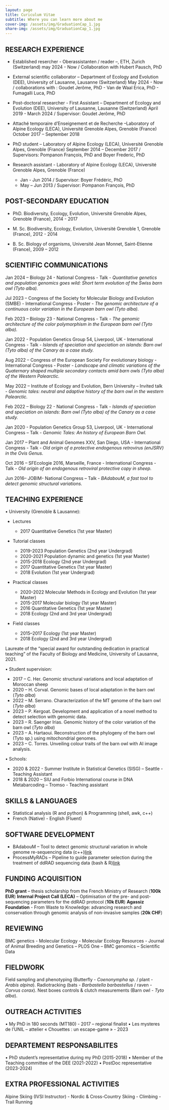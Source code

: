 ```yaml
---
layout: page
title: Curiculum Vitae
subtitle: Where you can learn more about me
cover-img: /assets/img/GraduationCap_1.jpg
share-img: /assets/img/GraduationCap_1.jpg
---
```


## RESEARCH EXPERIENCE

- Established resercher - Oberassistanten / reader –, ETH, Zurich (Switzerland)
may 2024 - Now / Collaboration with Hubert Pausch, PhD

- External scientific collaborator – Department of Ecology and Evolution (DEE), University of Lausanne, Lausanne (Switzerland)
May 2024 - Now / collaborations with : Goudet Jerôme, PhD - Van de Waal Erica, PhD - Fumagalli Luca, PhD 

- Post-doctoral researcher - First Assistant – Department of Ecology and Evolution (DEE), University of Lausanne, Lausanne (Switzerland)
	April 2019 - March 2024 / Supervisor: Goudet Jerôme, PhD

- Attaché temporaire d’Enseignement et de Recherche –Laboratory of Alpine Ecology (LECA), Université Grenoble Alpes, Grenoble (France)
October 2017 – September 2018

- PhD student – Laboratory of Alpine Ecology (LECA), Université Grenoble Alpes, Grenoble (France)
September 2014 – December 2017 / Supervisors: Pompanon François, PhD and Boyer Frederic, PhD

- Research assistant - Laboratory of Alpine Ecology (LECA), Université Grenoble Alpes, Grenoble (France)
	- Jan - Jun 2014 / Supervisor: Boyer Frédéric, PhD
	- May – Jun 2013 / Supervisor: Pompanon François, PhD


## POST-SECONDARY EDUCATION

- PhD. Biodiversity, Ecology, Evolution, Université Grenoble Alpes, Grenoble (France), 2014 - 2017

- M. Sc. Biodiversity, Ecology, Evolution, Université Grenoble 1, Grenoble (France), 2012 - 2014

- B. Sc. Biology of organisms, Université Jean Monnet, Saint-Etienne (France), 2009 – 2012


## SCIENTIFIC COMMUNICATIONS

Jan 2024 – Biology 24 - National Congress - Talk - *Quantitative genetics and population genomics goes wild: Short term evolution of the Swiss barn owl (Tyto alba).*

Jul 2023 – Congress of the Society for Molecular Biology and Evolution (SMBE) - International Congress - Poster - *The genomic architecture of a continuous color variation in the European barn owl (Tyto alba).*

Feb 2023 – Biology 23 - National Congress - Talk - *The genomic architecture of the color polymorphism in the European barn owl (Tyto alba).*

Jan 2022 - Population Genetics Group 54, Liverpool, UK - International Congress - Talk - *Islands of speciation and speciation on islands: Barn owl (Tyto alba) of the Canary as a case study.*

Aug 2022 – Congress of the European Society For evolutionary biology - International Congress - Poster - *Landscape and climatic variations of the Quaternary shaped multiple secondary contacts amid barn owls (Tyto alba) of the Western Palearctic.*

May 2022 – Institute of Ecology and Evolution, Bern University – Invited talk - *Genomic tales: neutral and adaptive history of the barn owl in the western Palearctic.*

Feb 2022 – Biology 22 - National Congress - Talk - *Islands of speciation and speciation on islands: Barn owl (Tyto alba) of the Canary as a case study.*

Jan 2020 - Population Genetics Group 53, Liverpool, UK - International Congress – Talk - *Genomic Tales: An history of European Barn Owl.*

Jan 2017 – Plant and Animal Genomes XXV, San Diego, USA - International Congress - Talk - *Old origin of a protective endogenous retrovirus (enJSRV) in the Ovis Genus.*

Oct 2016 – SFEcologie 2016, Marseille, France - International Congress - Talk - *Old origin of an endogenous retroviral protective copy in sheep.*

Jun 2016– JOBIM- National Congress – Talk - *BAdabouM, a fast tool to detect genomic structural variations.*


## TEACHING EXPERIENCE

•	University (Grenoble & Lausanne):

- Lectures 
	- 2017		Quantitative Genetics (1st year Master)

- Tutorial classes
	- 2019-2023    Population Genetics (2nd year Undergrad)
	- 2020-2021     Population dynamic and genetics (1st year Master)
	- 2015-2018	Ecology (2nd year Undergrad)
	- 2017		Quantitative Genetics (1st year Master)
	- 2018 		Evolution (1st year Undergrad)

- Practical classes
	- 2020-2022   Molecular Methods in Ecology and Evolution (1st year Master)
	- 2015-2017	Molecular biology (1st year Master)
	- 2016		Quantitative Genetics (1st year Master)
	- 2018 		Ecology (2nd and 3rd year Undergrad)

- Field classes
	- 2015–2017	Ecology (1st year Master)
	- 2018 		Ecology (2nd and 3rd year Undergrad)

Laureate of the “special award for outstanding dedication in practical teaching” of the Faculty of Biology and Medicine, University of Lausanne, 2021.

•	Student supervision:

- 2017 – C. Her. Genomic structural variations and local adaptation of Moroccan sheep
- 2020 – H. Corval. Genomic bases of local adaptation in the barn owl (*Tyto alba*)
- 2022 – M. Serrano. Characterization of the MT genome of the barn owl (*Tyto alba*)
- 2023 – P. Kergoat. Development and application of a novel method to detect selection with genomic data.
- 2023 – R. Saenger Irias. Genomic history of the color variation of the barn owl (*Tyto alba*)
- 2023 – A. Hartaoui.  Reconstruction of the phylogeny of the barn owl (Tyto sp.) using mitochondrial genomes.
- 2023 – C. Torres. Unveiling colour traits of the barn owl with AI image analysis.

•	Schools:

- 2020 & 2022 - Summer Institute in Statistical Genetics (SISG) – Seattle - Teaching Assistant
- 2018 & 2020 – SIU and Forbio International course in DNA Metabarcoding – Tromso - Teaching assistant


## SKILLS & LANGUAGES

- Statistical analysis (R and python) & Programming (shell, awk, c++)
- French (Native) - English (Fluent)


## SOFTWARE DEVELOPMENT

- BAdabouM – Tool to detect genomic structural variation in whole genome re-sequencing data (c++)[link](https://github.com/cumtr/BAdabouM)
- ProcessMyRADs – Pipeline to guide parameter selection during the treatment of ddRAD sequencing data (bash & R)[link](https://github.com/cumtr/PmR)

## FUNDING ACQUISITION

**PhD grant** – thesis scholarship from the French Ministry of Research (**100k EUR**)
**Internal Project Call (LECA)** – Optimisation of the pre- and post-sequencing parameters for the ddRAD protocol (**10k EUR**)
**Agassiz Foundation** - From Waste to Knowledge: advancing research and conservation
through genomic analysis of non-invasive samples (**20k CHF**)

## REVIEWING

BMC genetics - Molecular Ecology - Molecular Ecology Resources - Journal of Animal Breeding and Genetics – PLOS One – BMC genomics – Scientific Data

## FIELDWORK

Field sampling and phenotyping (Butterfly - *Coenonympha sp.* / plant - *Arabis alpina*). Radiotracking (bats - *Barbastella barbastellus* / raven - *Corvus corax*). Nest boxes controls & clutch measurements (Barn owl - *Tyto alba*).

## OUTREACH ACTIVITIES

• My PhD in 180 seconds (MT180) - 2017 – regional finalist
• Les mysteres de l’UNIL – attelier « Chouettes : un escape-game » - 2023


## DEPARTEMENT RESPONSABILITES

• PhD student’s representative during my PhD (2015-2018)
• Member of the Teaching committee of the DEE (2021-2022)
• PostDoc representative (2023-2024)


## EXTRA PROFESSIONAL ACTIVITIES

Alpine Skiing (IVSI Instructor) - Nordic & Cross-Country Skiing - Climbing - Trail Running
